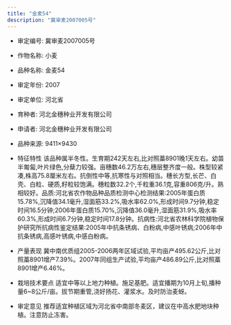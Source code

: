 ```yaml
---
title: "金麦54"
description: "冀审麦2007005号"
---
```

* 审定编号:  冀审麦2007005号

*  作物名称:  小麦

*  品种名称:  金麦54

*  审定年份:  2007

*  审定单位:  河北省

* 育种者:  河北金穗种业开发有限公司

*  申请者:  河北金穗种业开发有限公司

*  品种来源:  9411×9430

*  特征特性
该品种属半冬性。生育期242天左右,比对照藁8901晚1天左右。幼苗半匍匐,叶片绿色,分蘖力较强。亩穗数46.2万左右,穗层整齐度一般。株型较紧凑,株高75.8厘米左右。抗倒性中等,抗寒性与对照相当。穗长方型,长芒、白壳、白粒、硬质,籽粒较饱满。穗粒数32.2个,千粒重36.1克,容重806克/升。熟相较好。品质:河北省农作物品种品质检测中心检测结果:2005年蛋白质15.78%,沉降值34.1毫升,湿面筋33.2%,吸水率62.0%,形成时间9.7分钟,稳定时间16.5分钟;2006年蛋白质15.70%,沉降值36.0毫升,湿面筋31.9%,吸水率60.3%,形成时间6.7分钟,稳定时间17.8分钟。抗病性:河北省农林科学院植物保护研究所抗病性鉴定结果:2005年中抗条锈病、白粉病,中感叶锈病;2006年中抗条锈病,高感叶锈病,中感白粉病。

*  产量表现
冀中南优质组2005-2006两年区域试验,平均亩产495.62公斤,比对照藁8901增产7.39%。2007年同组生产试验,平均亩产486.89公斤,比对照藁8901增产6.46%。

*  栽培技术要点
适宜中等以上地力种植。施足基肥。适宜播期为10月上旬,播种量6~8公斤/亩。拔节期重管,浇好扬花、灌浆水。及时防治麦蚜。

*  审定意见
推荐适宜种植区域为河北省中南部冬麦区，建议在中高水肥地块种植。注意防止冻害。
